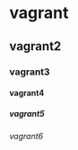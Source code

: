 # vagrant 
## vagrant2
### vagrant3 
#### vagrant4 ####
##### vagrant5 #####
###### vagrant6 ######
